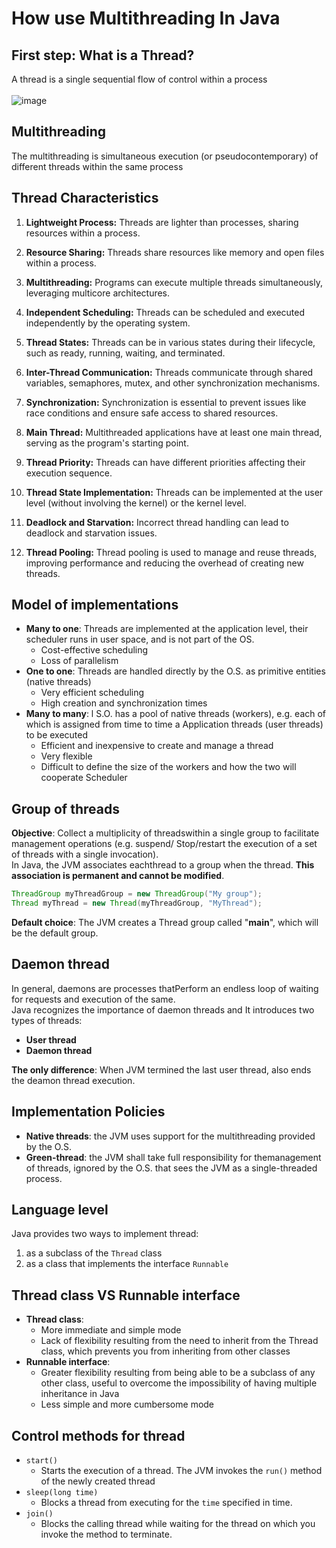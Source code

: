 # How use Multithreading In Java
## First step: What is a Thread?
A thread is a single sequential flow of control within a process<br><br>
![image](https://github.com/PellegrinoPiccolo/MultithreadingInJava/assets/152791429/385b7cea-5636-4c35-aa01-c4dc7a5ed045)
<br>
## Multithreading
The multithreading is simultaneous execution (or pseudocontemporary) of different threads within the same process 
## Thread Characteristics
1. **Lightweight Process:** Threads are lighter than processes, sharing resources within a process.

2. **Resource Sharing:** Threads share resources like memory and open files within a process.

3. **Multithreading:** Programs can execute multiple threads simultaneously, leveraging multicore architectures.

4. **Independent Scheduling:** Threads can be scheduled and executed independently by the operating system.

5. **Thread States:** Threads can be in various states during their lifecycle, such as ready, running, waiting, and terminated.

6. **Inter-Thread Communication:** Threads communicate through shared variables, semaphores, mutex, and other synchronization mechanisms.

7. **Synchronization:** Synchronization is essential to prevent issues like race conditions and ensure safe access to shared resources.

8. **Main Thread:** Multithreaded applications have at least one main thread, serving as the program's starting point.

9. **Thread Priority:** Threads can have different priorities affecting their execution sequence.

10. **Thread State Implementation:** Threads can be implemented at the user level (without involving the kernel) or the kernel level.

11. **Deadlock and Starvation:** Incorrect thread handling can lead to deadlock and starvation issues.

12. **Thread Pooling:** Thread pooling is used to manage and reuse threads, improving performance and reducing the overhead of creating new threads.

## Model of implementations
- **Many to one**: Threads are implemented at the application level, their scheduler runs in user space, and is not part of the OS.
  - Cost-effective scheduling
  - Loss of parallelism
- **One to one**: Threads are handled directly by the O.S. as primitive entities (native threads)
  - Very efficient scheduling
  - High creation and synchronization times
- **Many to many**: l S.O. has a pool of native threads (workers), e.g. each of which is assigned from time to time a Application threads (user threads) to be executed
  - Efficient and inexpensive to create and manage a thread
  - Very flexible
  - Difficult to define the size of the workers and how the two will cooperate Scheduler
## Group of threads
**Objective**: Collect a multiplicity of threadswithin a single group to facilitate management operations (e.g. suspend/ Stop/restart the execution of a set of threads with a single invocation).<br>
In Java, the JVM associates eachthread to a group when the thread. **This association is permanent and cannot be modified**.
```JAVA
ThreadGroup myThreadGroup = new ThreadGroup("My group");
Thread myThread = new Thread(myThreadGroup, "MyThread");
```
**Default choice**: The JVM creates a Thread group called "**main**", which will be the default group.
## Daemon thread
In general, daemons are processes thatPerform an endless loop of waiting for requests and execution of the same.<br>
Java recognizes the importance of daemon threads and It introduces two types of threads:
- **User thread**
- **Daemon thread**

**The only difference**: When JVM termined the last user thread, also ends the deamon thread execution.<br>
## Implementation Policies
- **Native threads**: the JVM uses support for the multithreading provided by the O.S.
- **Green-thread**: the JVM shall take full responsibility for themanagement of threads, ignored by the O.S. that sees the JVM as a single-threaded process.
## Language level
Java provides two ways to implement thread:
1. as a subclass of the `Thread` class
2. as a class that implements the interface `Runnable`
## Thread class VS Runnable interface
- **Thread class**:
  - More immediate and simple mode
  - Lack of flexibility resulting from the need to inherit from the Thread class, which prevents you from inheriting from other classes
- **Runnable interface**:
  - Greater flexibility resulting from being able to be a subclass of any other class, useful to overcome the impossibility of having multiple inheritance in Java
  - Less simple and more cumbersome mode
## Control methods for thread
- `start()`
  - Starts the execution of a thread. The JVM invokes the `run()` method of the newly created thread
- `sleep(long time)`
  - Blocks a thread from executing for the `time` specified in time.
- `join()`
  - Blocks the calling thread while waiting for the thread on which you invoke the method to terminate.
